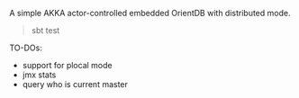 A simple AKKA actor-controlled embedded OrientDB with distributed mode.

> sbt test

TO-DOs: 
* support for plocal mode
* jmx stats 
* query who is current master

